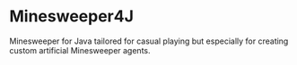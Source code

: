 # Minesweeper4J
Minesweeper for Java tailored for casual playing but especially for creating custom artificial Minesweeper agents.
